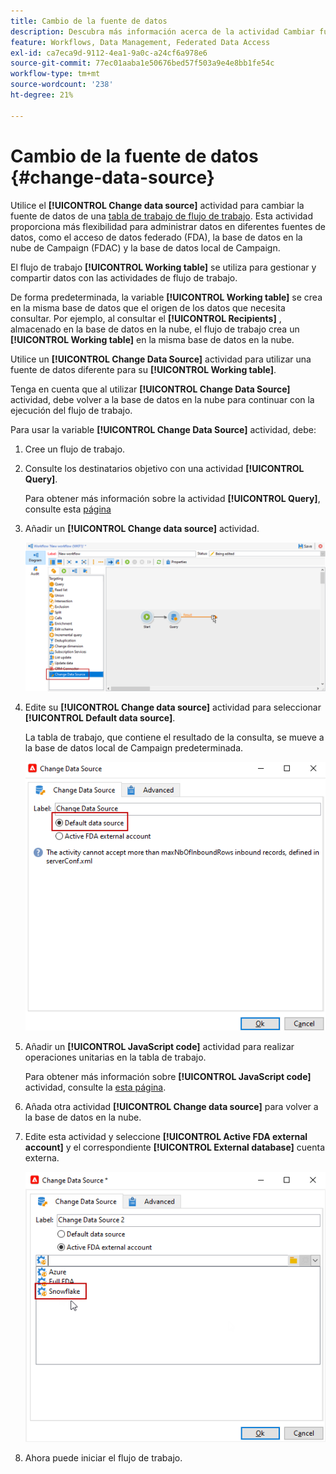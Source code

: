 ```yaml
---
title: Cambio de la fuente de datos
description: Descubra más información acerca de la actividad Cambiar fuente de datos
feature: Workflows, Data Management, Federated Data Access
exl-id: ca7eca9d-9112-4ea1-9a0c-a24cf6a978e6
source-git-commit: 77ec01aaba1e50676bed57f503a9e4e8bb1fe54c
workflow-type: tm+mt
source-wordcount: '238'
ht-degree: 21%

---
```


# Cambio de la fuente de datos {#change-data-source}

Utilice el **[!UICONTROL Change data source]** actividad para cambiar la fuente de datos de una [tabla de trabajo de flujo de trabajo](use-workflow-data.md#workflow-temporary-work-table). Esta actividad proporciona más flexibilidad para administrar datos en diferentes fuentes de datos, como el acceso de datos federado (FDA), la base de datos en la nube de Campaign (FDAC) y la base de datos local de Campaign.

El flujo de trabajo **[!UICONTROL Working table]** se utiliza para gestionar y compartir datos con las actividades de flujo de trabajo.

De forma predeterminada, la variable **[!UICONTROL Working table]** se crea en la misma base de datos que el origen de los datos que necesita consultar.
Por ejemplo, al consultar el **[!UICONTROL Recipients]** , almacenado en la base de datos en la nube, el flujo de trabajo crea un **[!UICONTROL Working table]** en la misma base de datos en la nube.

Utilice un **[!UICONTROL Change Data Source]** actividad para utilizar una fuente de datos diferente para su **[!UICONTROL Working table]**.

Tenga en cuenta que al utilizar **[!UICONTROL Change Data Source]** actividad, debe volver a la base de datos en la nube para continuar con la ejecución del flujo de trabajo.

Para usar la variable **[!UICONTROL Change Data Source]** actividad, debe:

1. Cree un flujo de trabajo.

1. Consulte los destinatarios objetivo con una actividad **[!UICONTROL Query]**.

   Para obtener más información sobre la actividad **[!UICONTROL Query]**, consulte esta [página](query.md#create-a-query)

1. Añadir un **[!UICONTROL Change data source]** actividad.

   ![](assets/change-data-source.png)

1. Edite su **[!UICONTROL Change data source]** actividad para seleccionar **[!UICONTROL Default data source]**.

   La tabla de trabajo, que contiene el resultado de la consulta, se mueve a la base de datos local de Campaign predeterminada.

   ![](assets/change-data-source_2.png)

1. Añadir un **[!UICONTROL JavaScript code]** actividad para realizar operaciones unitarias en la tabla de trabajo.

   Para obtener más información sobre **[!UICONTROL JavaScript code]** actividad, consulte la [esta página](sql-code-and-javascript-code.md#javascript-code).

1. Añada otra actividad **[!UICONTROL Change data source]** para volver a la base de datos en la nube.

1. Edite esta actividad y seleccione **[!UICONTROL Active FDA external account]** y el correspondiente **[!UICONTROL External database]** cuenta externa.

   ![](assets/change-data-source_3.png)

1. Ahora puede iniciar el flujo de trabajo.

